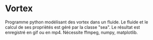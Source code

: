 # Vortex
Programme python modélisant des vortex dans un fluide. Le fluide et le calcul de ses propriètés est géré par la classe "sea". Le résultat est enregistré en gif ou en mp4. Nécessite ffmpeg, numpy, matplotlib.
